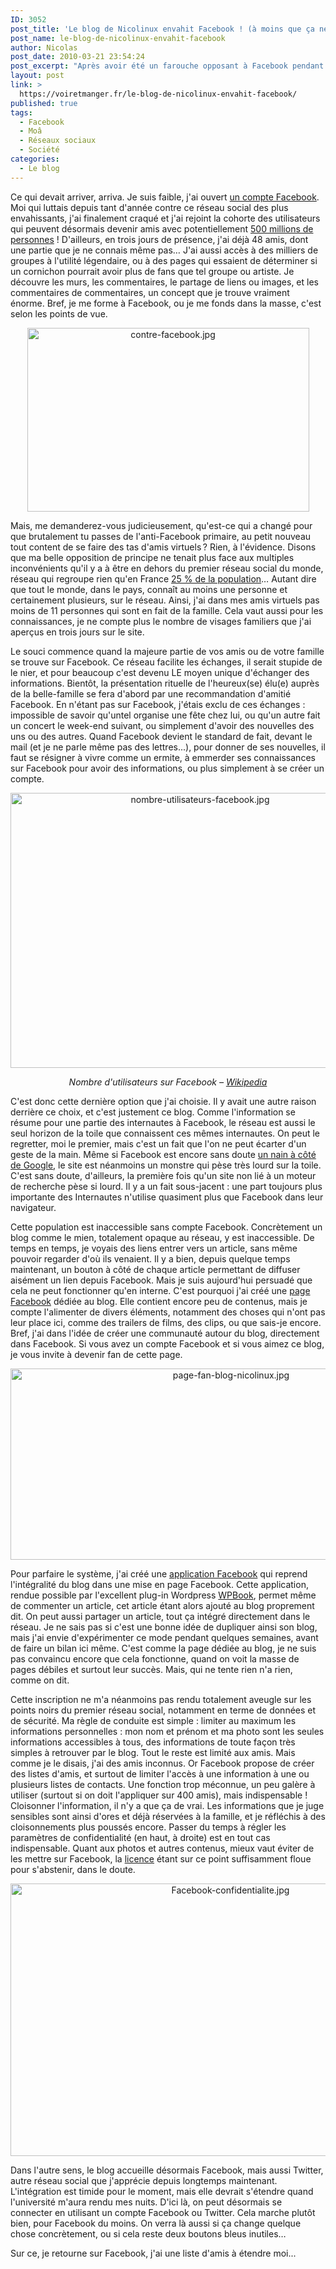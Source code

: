 ```yaml
---
ID: 3052
post_title: 'Le blog de Nicolinux envahit Facebook ! (à moins que ça ne soit l&rsquo;inverse ?)'
post_name: le-blog-de-nicolinux-envahit-facebook
author: Nicolas
post_date: 2010-03-21 23:54:24
post_excerpt: "Après avoir été un farouche opposant à Facebook pendant plusieurs années, me voici désormais avec un compte... Récit et éléments d'explications. "
layout: post
link: >
  https://voiretmanger.fr/le-blog-de-nicolinux-envahit-facebook/
published: true
tags:
  - Facebook
  - Moâ
  - Réseaux sociaux
  - Société
categories:
  - Le blog
---
```

<p>Ce qui devait arriver, arriva. Je suis faible, j'ai ouvert <a href="http://www.facebook.com/nicolinux.fr">un compte Facebook</a>. Moi qui luttais depuis tant d'année contre ce réseau social des plus envahissants, j'ai finalement craqué et j'ai rejoint la cohorte des utilisateurs qui peuvent désormais devenir amis avec potentiellement <a href="http://www.facebook.com/press/info.php?statistics">500 millions de personnes</a> ! D'ailleurs, en trois jours de présence, j'ai déjà 48 amis, dont une partie que je ne connais même pas… J'ai aussi accès à des milliers de groupes à l'utilité légendaire, ou à des pages qui essaient de déterminer si un cornichon pourrait avoir plus de fans que tel groupe ou artiste. Je découvre les murs, les commentaires, le partage de liens ou images, et les commentaires de commentaires, un concept que je trouve vraiment énorme. Bref, je me forme à Facebook, ou je me fonds dans la masse, c'est selon les points de vue.</p>

<div style="text-align: center;"><img class="aligncenter" src="https://voiretmanger.fr/wp-content/uploads/2010/03/contre-facebook.jpg" border="0" alt="contre-facebook.jpg" width="451" height="294" /></div>
<p>Mais, me demanderez-vous judicieusement, qu'est-ce qui a changé pour que brutalement tu passes de l'anti-Facebook primaire, au petit nouveau tout content de se faire des tas d'amis virtuels ? Rien, à l'évidence. Disons que ma belle opposition de principe ne tenait plus face aux multiples inconvénients qu'il y a à être en dehors du premier réseau social du monde, réseau qui regroupe rien qu'en France <a href="http://fr.wikipedia.org/wiki/Facebook#Statistiques">25 % de la population</a>… Autant dire que tout le monde, dans le pays, connaît au moins une personne et certainement plusieurs, sur le réseau. Ainsi, j'ai dans mes amis virtuels pas moins de 11 personnes qui sont en fait de la famille. Cela vaut aussi pour les connaissances, je ne compte plus le nombre de visages familiers que j'ai aperçus en trois jours sur le site.</p>
<p>Le souci commence quand la majeure partie de vos amis ou de votre famille se trouve sur Facebook. Ce réseau facilite les échanges, il serait stupide de le nier, et pour beaucoup c'est devenu LE moyen unique d'échanger des informations. Bientôt, la présentation rituelle de l'heureux(se) élu(e) auprès de la belle-famille se fera d'abord par une recommandation d'amitié Facebook. En n'étant pas sur Facebook, j'étais exclu de ces échanges : impossible de savoir qu'untel organise une fête chez lui, ou qu'un autre fait un concert le week-end suivant, ou simplement d'avoir des nouvelles des uns ou des autres. Quand Facebook devient le standard de fait, devant le mail (et je ne parle même pas des lettres...), pour donner de ses nouvelles, il faut se résigner à vivre comme un ermite, à emmerder ses connaissances sur Facebook pour avoir des informations, ou plus simplement à se créer un compte.</p>

<div style="text-align: center;"><img class="aligncenter" src="https://voiretmanger.fr/wp-content/uploads/2010/03/nombre-utilisateurs-facebook.jpg" border="0" alt="nombre-utilisateurs-facebook.jpg" width="591" height="440" /></div>
<p style="text-align: center;"><em>Nombre d'utilisateurs sur Facebook – <a href="http://fr.wikipedia.org/wiki/Facebook#Statistiques">Wikipedia</a></em></p>
<p>C'est donc cette dernière option que j'ai choisie. Il y avait une autre raison derrière ce choix, et c'est justement ce blog. Comme l'information se résume pour une partie des internautes à Facebook, le réseau est aussi le seul horizon de la toile que connaissent ces mêmes internautes. On peut le regretter, moi le premier, mais c'est un fait que l'on ne peut écarter d'un geste de la main. Même si Facebook est encore sans doute <a href="http://searchengineland.com/stat-rant-google-facebook-twitter-38484">un nain à côté de Google</a>, le site est néanmoins un monstre qui pèse très lourd sur la toile. C'est sans doute, d'ailleurs, la première fois qu'un site non lié à un moteur de recherche pèse si lourd. Il y a un fait sous-jacent : une part toujours plus importante des Internautes n'utilise quasiment plus que Facebook dans leur navigateur.</p>
<p>Cette population est inaccessible sans compte Facebook. Concrètement un blog comme le mien, totalement opaque au réseau, y est inaccessible. De temps en temps, je voyais des liens entrer vers un article, sans même pouvoir regarder d'où ils venaient. Il y a bien, depuis quelque temps maintenant, un bouton à côté de chaque article permettant de diffuser aisément un lien depuis Facebook. Mais je suis aujourd'hui persuadé que cela ne peut fonctionner qu'en interne. C'est pourquoi j'ai créé une <a href="http://www.facebook.com/pages/Le-blog-de-Nicolinux/384298108368?ref=nf">page Facebook</a> dédiée au blog. Elle contient encore peu de contenus, mais je compte l'alimenter de divers éléments, notamment des choses qui n'ont pas leur place ici, comme des trailers de films, des clips, ou que sais-je encore. Bref, j'ai dans l'idée de créer une communauté autour du blog, directement dans Facebook. Si vous avez un compte Facebook et si vous aimez ce blog, je vous invite à devenir fan de cette page.</p>

<div style="text-align: center;"><img class="aligncenter" src="https://voiretmanger.fr/wp-content/uploads/2010/03/page-fan-blog-nicolinux.jpg" border="0" alt="page-fan-blog-nicolinux.jpg" width="690" height="306" /></div>
<p>Pour parfaire le système, j'ai créé une <a href="http://apps.facebook.com/nicolinux/">application Facebook</a> qui reprend l'intégralité du blog dans une mise en page Facebook. Cette application, rendue possible par l'excellent plug-in Wordpress <a href="http://www.wordpress.org/extend/plugins/wpbook/">WPBook</a>, permet même de commenter un article, cet article étant alors ajouté au blog proprement dit. On peut aussi partager un article, tout ça intégré directement dans le réseau. Je ne sais pas si c'est une bonne idée de dupliquer ainsi son blog, mais j'ai envie d'expérimenter ce mode pendant quelques semaines, avant de faire un bilan ici même. C'est comme la page dédiée au blog, je ne suis pas convaincu encore que cela fonctionne, quand on voit la masse de pages débiles et surtout leur succès. Mais, qui ne tente rien n'a rien, comme on dit.</p>
<p>Cette inscription ne m'a néanmoins pas rendu totalement aveugle sur les points noirs du premier réseau social, notamment en terme de données et de sécurité. Ma règle de conduite est simple : limiter au maximum les informations personnelles : mon nom et prénom et ma photo sont les seules informations accessibles à tous, des informations de toute façon très simples à retrouver par le blog. Tout le reste est limité aux amis. Mais comme je le disais, j'ai des amis inconnus. Or Facebook propose de créer des listes d'amis, et surtout de limiter l'accès à une information à une ou plusieurs listes de contacts. Une fonction trop méconnue, un peu galère à utiliser (surtout si on doit l'appliquer sur 400 amis), mais indispensable ! Cloisonner l'information, il n'y a que ça de vrai. Les informations que je juge sensibles sont ainsi d'ores et déjà réservées à la famille, et je réfléchis à des cloisonnements plus poussés encore. Passer du temps à régler les paramètres de confidentialité (en haut, à droite) est en tout cas indispensable. Quant aux photos et autres contenus, mieux vaut éviter de les mettre sur Facebook, la <a href="http://www.facebook.com/terms.php">licence</a> étant sur ce point suffisamment floue pour s'abstenir, dans le doute.</p>

<div style="text-align: center;"><img class="aligncenter" src="https://voiretmanger.fr/wp-content/uploads/2010/03/Facebook-confidentialite.jpg" border="0" alt="Facebook-confidentialite.jpg" width="688" height="436" /></div>
<p>Dans l'autre sens, le blog accueille désormais Facebook, mais aussi Twitter, autre réseau social que j'apprécie depuis longtemps maintenant. L'intégration est timide pour le moment, mais elle devrait s'étendre quand l'université m'aura rendu mes nuits. D'ici là, on peut désormais se connecter en utilisant un compte Facebook ou Twitter. Cela marche plutôt bien, pour Facebook du moins. On verra là aussi si ça change quelque chose concrètement, ou si cela reste deux boutons bleus inutiles…</p>
<p>Sur ce, je retourne sur Facebook, j'ai une liste d'amis à étendre moi...</p>